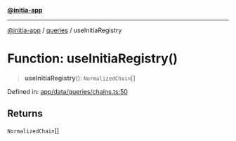 [**@initia-app**](../../data.md)

***

[@initia-app](../../data.md) / [queries](../data.md) / useInitiaRegistry

# Function: useInitiaRegistry()

> **useInitiaRegistry**(): `NormalizedChain`[]

Defined in: [app/data/queries/chains.ts:50](https://github.com/hanwong/app-v2/blob/087f9ea496ced31d9a3b187baa11cd5456705527/app/data/queries/chains.ts#L50)

## Returns

`NormalizedChain`[]
